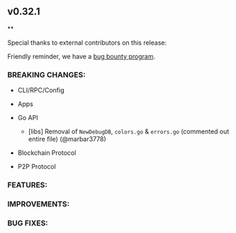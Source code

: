 ## v0.32.1

**

Special thanks to external contributors on this release:

Friendly reminder, we have a [bug bounty
program](https://hackerone.com/tendermint).

### BREAKING CHANGES:

* CLI/RPC/Config

* Apps

* Go API
  - [libs] Removal of `NewDebugDB`, `colors.go` & `errors.go` (commented out entire file) (@marbar3778)

* Blockchain Protocol

* P2P Protocol

### FEATURES:

### IMPROVEMENTS:

### BUG FIXES:
